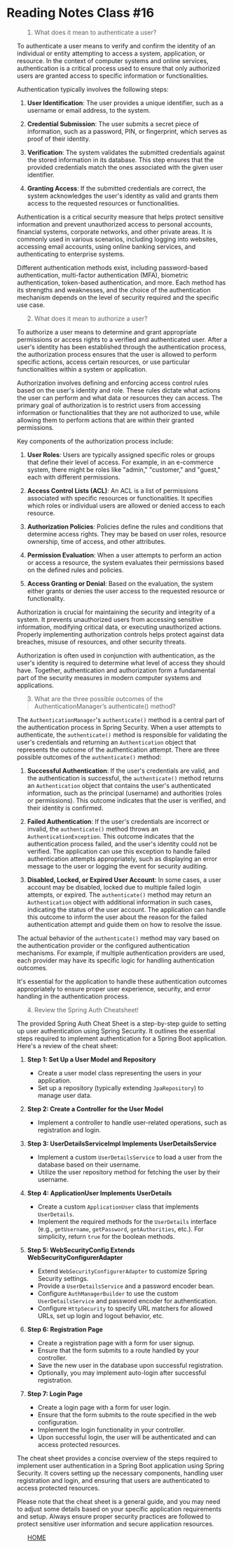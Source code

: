 # Reading Notes Class #16
<ol>

><li> What does it mean to authenticate a user?

To authenticate a user means to verify and confirm the identity of an individual or entity attempting to access a system, application, or resource. In the context of computer systems and online services, authentication is a critical process used to ensure that only authorized users are granted access to specific information or functionalities.

Authentication typically involves the following steps:

1. **User Identification**: The user provides a unique identifier, such as a username or email address, to the system.

2. **Credential Submission**: The user submits a secret piece of information, such as a password, PIN, or fingerprint, which serves as proof of their identity.

3. **Verification**: The system validates the submitted credentials against the stored information in its database. This step ensures that the provided credentials match the ones associated with the given user identifier.

4. **Granting Access**: If the submitted credentials are correct, the system acknowledges the user's identity as valid and grants them access to the requested resources or functionalities.

Authentication is a critical security measure that helps protect sensitive information and prevent unauthorized access to personal accounts, financial systems, corporate networks, and other private areas. It is commonly used in various scenarios, including logging into websites, accessing email accounts, using online banking services, and authenticating to enterprise systems.

Different authentication methods exist, including password-based authentication, multi-factor authentication (MFA), biometric authentication, token-based authentication, and more. Each method has its strengths and weaknesses, and the choice of the authentication mechanism depends on the level of security required and the specific use case.

</li>

><li> What does it mean to authorize a user?

To authorize a user means to determine and grant appropriate permissions or access rights to a verified and authenticated user. After a user's identity has been established through the authentication process, the authorization process ensures that the user is allowed to perform specific actions, access certain resources, or use particular functionalities within a system or application.

Authorization involves defining and enforcing access control rules based on the user's identity and role. These rules dictate what actions the user can perform and what data or resources they can access. The primary goal of authorization is to restrict users from accessing information or functionalities that they are not authorized to use, while allowing them to perform actions that are within their granted permissions.

Key components of the authorization process include:

1. **User Roles**: Users are typically assigned specific roles or groups that define their level of access. For example, in an e-commerce system, there might be roles like "admin," "customer," and "guest," each with different permissions.

2. **Access Control Lists (ACL)**: An ACL is a list of permissions associated with specific resources or functionalities. It specifies which roles or individual users are allowed or denied access to each resource.

3. **Authorization Policies**: Policies define the rules and conditions that determine access rights. They may be based on user roles, resource ownership, time of access, and other attributes.

4. **Permission Evaluation**: When a user attempts to perform an action or access a resource, the system evaluates their permissions based on the defined rules and policies.

5. **Access Granting or Denial**: Based on the evaluation, the system either grants or denies the user access to the requested resource or functionality.

Authorization is crucial for maintaining the security and integrity of a system. It prevents unauthorized users from accessing sensitive information, modifying critical data, or executing unauthorized actions. Properly implementing authorization controls helps protect against data breaches, misuse of resources, and other security threats.

Authorization is often used in conjunction with authentication, as the user's identity is required to determine what level of access they should have. Together, authentication and authorization form a fundamental part of the security measures in modern computer systems and applications.

</li>

><li> What are the three possible outcomes of the AuthenticationManager’s authenticate() method?

The `AuthenticationManager`'s `authenticate()` method is a central part of the authentication process in Spring Security. When a user attempts to authenticate, the `authenticate()` method is responsible for validating the user's credentials and returning an `Authentication` object that represents the outcome of the authentication attempt. There are three possible outcomes of the `authenticate()` method:

1. **Successful Authentication**: If the user's credentials are valid, and the authentication is successful, the `authenticate()` method returns an `Authentication` object that contains the user's authenticated information, such as the principal (username) and authorities (roles or permissions). This outcome indicates that the user is verified, and their identity is confirmed.

2. **Failed Authentication**: If the user's credentials are incorrect or invalid, the `authenticate()` method throws an `AuthenticationException`. This outcome indicates that the authentication process failed, and the user's identity could not be verified. The application can use this exception to handle failed authentication attempts appropriately, such as displaying an error message to the user or logging the event for security auditing.

3. **Disabled, Locked, or Expired User Account**: In some cases, a user account may be disabled, locked due to multiple failed login attempts, or expired. The `authenticate()` method may return an `Authentication` object with additional information in such cases, indicating the status of the user account. The application can handle this outcome to inform the user about the reason for the failed authentication attempt and guide them on how to resolve the issue.

The actual behavior of the `authenticate()` method may vary based on the authentication provider or the configured authentication mechanisms. For example, if multiple authentication providers are used, each provider may have its specific logic for handling authentication outcomes.

It's essential for the application to handle these authentication outcomes appropriately to ensure proper user experience, security, and error handling in the authentication process.

</li>


><li> Review the Spring Auth Cheatsheet!

The provided Spring Auth Cheat Sheet is a step-by-step guide to setting up user authentication using Spring Security. It outlines the essential steps required to implement authentication for a Spring Boot application. Here's a review of the cheat sheet:

1. **Step 1: Set Up a User Model and Repository**
   - Create a user model class representing the users in your application.
   - Set up a repository (typically extending `JpaRepository`) to manage user data.

2. **Step 2: Create a Controller for the User Model**
   - Implement a controller to handle user-related operations, such as registration and login.

3. **Step 3: UserDetailsServiceImpl Implements UserDetailsService**
   - Implement a custom `UserDetailsService` to load a user from the database based on their username.
   - Utilize the user repository method for fetching the user by their username.

4. **Step 4: ApplicationUser Implements UserDetails**
   - Create a custom `ApplicationUser` class that implements `UserDetails`.
   - Implement the required methods for the `UserDetails` interface (e.g., `getUsername`, `getPassword`, `getAuthorities`, etc.). For simplicity, return `true` for the boolean methods.

5. **Step 5: WebSecurityConfig Extends WebSecurityConfigurerAdapter**
   - Extend `WebSecurityConfigurerAdapter` to customize Spring Security settings.
   - Provide a `UserDetailsService` and a password encoder bean.
   - Configure `AuthManagerBuilder` to use the custom `UserDetailsService` and password encoder for authentication.
   - Configure `HttpSecurity` to specify URL matchers for allowed URLs, set up login and logout behavior, etc.

6. **Step 6: Registration Page**
   - Create a registration page with a form for user signup.
   - Ensure that the form submits to a route handled by your controller.
   - Save the new user in the database upon successful registration.
   - Optionally, you may implement auto-login after successful registration.

7. **Step 7: Login Page**
   - Create a login page with a form for user login.
   - Ensure that the form submits to the route specified in the web configuration.
   - Implement the login functionality in your controller.
   - Upon successful login, the user will be authenticated and can access protected resources.

The cheat sheet provides a concise overview of the steps required to implement user authentication in a Spring Boot application using Spring Security. It covers setting up the necessary components, handling user registration and login, and ensuring that users are authenticated to access protected resources.

Please note that the cheat sheet is a general guide, and you may need to adjust some details based on your specific application requirements and setup. Always ensure proper security practices are followed to protect sensitive user information and secure application resources.

</li>



<ol>

[HOME](../README.md)
